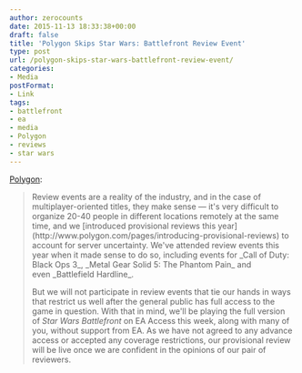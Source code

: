 ```yaml
---
author: zerocounts
date: 2015-11-13 18:33:38+00:00
draft: false
title: 'Polygon Skips Star Wars: Battlefront Review Event'
type: post
url: /polygon-skips-star-wars-battlefront-review-event/
categories:
- Media
postFormat:
- Link
tags:
- battlefront
- ea
- media
- Polygon
- reviews
- star wars
---
```


[Polygon](http://www.polygon.com/2015/11/12/9724656/star-wars-battlefront-reviews-ea-access):


<blockquote>Review events are a reality of the industry, and in the case of multiplayer-oriented titles, they make sense — it's very difficult to organize 20-40 people in different locations remotely at the same time, and we [introduced provisional reviews this year](http://www.polygon.com/pages/introducing-provisional-reviews) to account for server uncertainty. We've attended review events this year when it made sense to do so, including events for _Call of Duty: Black Ops 3_, _Metal Gear Solid 5: The Phantom Pain_ and even _Battlefield Hardline_.

But we will not participate in review events that tie our hands in ways that restrict us well after the general public has full access to the game in question. With that in mind, we'll be playing the full version of _Star Wars Battlefront_ on EA Access this week, along with many of you, without support from EA. As we have not agreed to any advance access or accepted any coverage restrictions, our provisional review will be live once we are confident in the opinions of our pair of reviewers.</blockquote>
